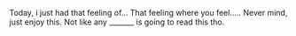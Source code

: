Today, i just had that feeling of... 
That feeling where you feel.....
Never mind, just enjoy this.
Not like any _______ is going to read this tho.
